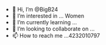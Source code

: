 - 👋 Hi, I’m @BigB24
- 👀 I’m interested in ... Women
- 🌱 I’m currently learning ...
- 💞️ I’m looking to collaborate on ...
- 📫 How to reach me ...4232010797

<!---
BigB24/BigB24 is a ✨ special ✨ repository because its `README.md` (this file) appears on your GitHub profile.
You can click the Preview link to take a look at your changes.
--->
